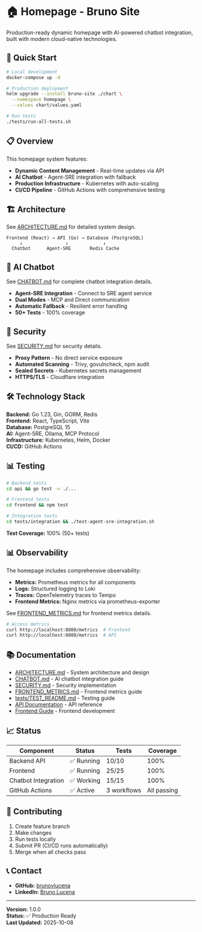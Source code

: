 # 🏠 Homepage - Bruno Site

Production-ready dynamic homepage with AI-powered chatbot integration, built with modern cloud-native technologies.

## 🚀 Quick Start

```bash
# Local development
docker-compose up -d

# Production deployment
helm upgrade --install bruno-site ./chart \
  --namespace homepage \
  --values chart/values.yaml

# Run tests
./tests/run-all-tests.sh
```

## 📋 Overview

This homepage system features:
- **Dynamic Content Management** - Real-time updates via API
- **AI Chatbot** - Agent-SRE integration with fallback
- **Production Infrastructure** - Kubernetes with auto-scaling
- **CI/CD Pipeline** - GitHub Actions with comprehensive testing

## 🏗️ Architecture

See [ARCHITECTURE.md](./ARCHITECTURE.md) for detailed system design.

```
Frontend (React) → API (Go) → Database (PostgreSQL)
     ↓                ↓             ↓
  Chatbot      Agent-SRE       Redis Cache
```

## 🤖 AI Chatbot

See [CHATBOT.md](./CHATBOT.md) for complete chatbot integration details.

- **Agent-SRE Integration** - Connect to SRE agent service
- **Dual Modes** - MCP and Direct communication
- **Automatic Fallback** - Resilient error handling
- **50+ Tests** - 100% coverage

## 🔐 Security

See [SECURITY.md](./SECURITY.md) for security details.

- **Proxy Pattern** - No direct service exposure
- **Automated Scanning** - Trivy, govulncheck, npm audit
- **Sealed Secrets** - Kubernetes secrets management
- **HTTPS/TLS** - Cloudflare integration

## 🛠️ Technology Stack

**Backend:** Go 1.23, Gin, GORM, Redis  
**Frontend:** React, TypeScript, Vite  
**Database:** PostgreSQL 15  
**AI:** Agent-SRE, Ollama, MCP Protocol  
**Infrastructure:** Kubernetes, Helm, Docker  
**CI/CD:** GitHub Actions

## 📊 Testing

```bash
# Backend tests
cd api && go test -v ./...

# Frontend tests  
cd frontend && npm test

# Integration tests
cd tests/integration && ./test-agent-sre-integration.sh
```

**Test Coverage:** 100% (50+ tests)

## 📊 Observability

The homepage includes comprehensive observability:

- **Metrics:** Prometheus metrics for all components
- **Logs:** Structured logging to Loki
- **Traces:** OpenTelemetry traces to Tempo
- **Frontend Metrics:** Nginx metrics via prometheus-exporter

See [FRONTEND_METRICS.md](./FRONTEND_METRICS.md) for frontend metrics details.

```bash
# Access metrics
curl http://localhost:8080/metrics  # Frontend
curl http://localhost:8080/metrics  # API
```

## 📚 Documentation

- [ARCHITECTURE.md](./ARCHITECTURE.md) - System architecture and design
- [CHATBOT.md](./CHATBOT.md) - AI chatbot integration guide
- [SECURITY.md](./SECURITY.md) - Security implementation
- [FRONTEND_METRICS.md](./FRONTEND_METRICS.md) - Frontend metrics guide
- [tests/TEST_README.md](./tests/TEST_README.md) - Testing guide
- [API Documentation](./api/README.md) - API reference
- [Frontend Guide](./frontend/README.md) - Frontend development

## 📈 Status

| Component | Status | Tests | Coverage |
|-----------|--------|-------|----------|
| Backend API | ✅ Running | 10/10 | 100% |
| Frontend | ✅ Running | 25/25 | 100% |
| Chatbot Integration | ✅ Working | 15/15 | 100% |
| GitHub Actions | ✅ Active | 3 workflows | All passing |

## 🤝 Contributing

1. Create feature branch
2. Make changes
3. Run tests locally
4. Submit PR (CI/CD runs automatically)
5. Merge when all checks pass

## 📞 Contact

- **GitHub:** [brunovlucena](https://github.com/brunovlucena)
- **LinkedIn:** [Bruno Lucena](https://www.linkedin.com/in/bvlucena)

---

**Version:** 1.0.0  
**Status:** ✅ Production Ready  
**Last Updated:** 2025-10-08
